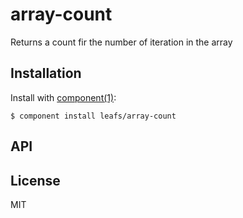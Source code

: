 
# array-count

  Returns a count fir the number of iteration in the array

## Installation

  Install with [component(1)](http://component.io):

    $ component install leafs/array-count

## API



## License

  MIT

